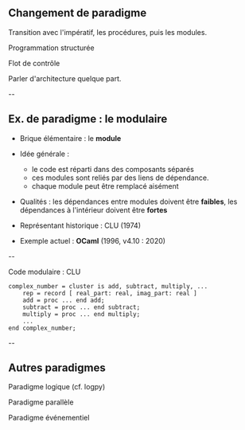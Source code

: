 ## Changement de paradigme

Transition avec l'impératif, les procédures, puis les modules.

Programmation structurée

Flot de contrôle

Parler d'architecture quelque part.

--

## Ex. de paradigme : le modulaire

* Brique élémentaire : le **module**

* Idée générale :
  - le code est réparti dans des composants séparés
  - ces modules sont reliés par des liens de dépendance.
  - chaque module peut être remplacé aisément

* Qualités : les dépendances entre modules doivent être **faibles**, les
  dépendances à l'intérieur doivent être **fortes**

* Représentant historique : CLU (1974)

* Exemple actuel : **OCaml** (1996, v4.10 : 2020)

--

Code modulaire : CLU

```clu
complex_number = cluster is add, subtract, multiply, ...
	rep = record [ real_part: real, imag_part: real ]
	add = proc ... end add;
	subtract = proc ... end subtract;
	multiply = proc ... end multiply;
	...
end complex_number;
```

--

## Autres paradigmes

Paradigme logique (cf. logpy)

Paradigme parallèle

Paradigme événementiel
